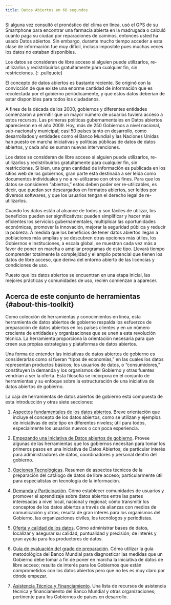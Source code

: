 ```yaml
---
title: Datos Abiertos en 60 segundos
---
```


Si alguna vez consultó el pronóstico del clima en línea, usó el GPS de su Smartphone para encontrar una farmacia abierta
en la madrugada o calculó cuanto paga su ciudad por reparaciones de caminos, entonces usted ha usado Datos abiertos. Sin
embargo, durante mucho tiempo acceder a esta clase de información fue muy difícil, incluso imposible pues muchas veces
los datos no estaban disponibles.

Los datos se consideran de libre acceso si alguien puede utilizarlos, re-utilizarlos y redistribuirlos gratuitamente
para cualquier fin, sin restricciones.
{: .pullquote}

El concepto de datos abiertos es bastante reciente. Se originó con la convicción de que existe una enorme cantidad de
información que es recolectada por el gobierno periódicamente, y que estos datos deberían de estar disponibles para
todos los ciudadanos.

A fines de la década de los 2000, gobiernos y diferentes entidades comenzaron a permitir que un mayor número de usuarios
tuviera acceso a estos recursos.  Las primeras políticas gubernamentales en Datos abiertos aparecieron en el año 2009.
Hoy, más de 250 Gobiernos a nivel nacional, sub-nacional y municipal; casi 50 países tanto en desarrollo, como
desarrollados y entidades como el Banco Mundial y las Naciones Unidas han puesto en marcha iniciativas y políticas
públicas de datos de datos abiertos, y cada año se suman nuevas intervenciones.

Los datos se consideran de libre acceso si alguien puede utilizarlos, re-utilizarlos y redistribuirlos gratuitamente
para cualquier fin, sin restricciones.
Si bien, una gran cantidad de información es publicada en los sitios web de los
gobiernos, gran parte está destinada a ser leída como documentos individuales y no a re-utilizarse con otros fines. Para
que los datos se consideren “abiertos,” estos deben poder ser re-utilizables, es decir, que puedan ser descargados en
formatos abiertos, ser leídos por diversos softwares, y que los usuarios tengan el derecho legal de re-utilizarlos. 

Cuando los datos están al alcance de todos y son fáciles de utilizar, los beneficios pueden ser significativos: pueden
simplificar y hacer más eficientes los servicios gubernamentales, multiplicar las oportunidades económicas, promover la
innovación, mejorar la seguridad pública y reducir la pobreza. A medida que los beneficios de tener datos abiertos
llegan a poblaciones más amplias y se descubren otras opciones más útiles, los Gobiernos e Instituciones, a escala
global, se muestran cada vez más a favor de poner en marcha o ampliar programas de este tipo. Llevará tiempo comprender
totalmente la complejidad y el amplio potencial que tienen los datos de libre acceso, que deriva del entorno abierto de
las licencias y condiciones de uso.

Puesto que los datos abiertos se encuentran en una etapa inicial, las mejores prácticas y comunidades de uso, recién
comienzan a aparecer.


## Acerca de este conjunto de herramientas   {#about-this-toolkit}

Como colección de herramientas y conocimientos en línea, esta herramienta de datos abiertos de gobierno respalda los
esfuerzos de preparación de datos abiertos en los países clientes y en un número creciente de entidades y organizaciones
que se unen a esta revolución técnica. La herramienta proporciona la orientación necesaria para que creen sus propias
estrategias y plataformas de datos abiertos.

Una forma de entender las iniciativas de datos abiertos de gobierno es considerarlas como si fueran “tipos de
economías,” en las cuales los datos representan productos básicos; los usuarios de datos, o “consumidores,” constituyen
la demanda y los organismos del Gobierno y otras fuentes vendrían a ser la oferta. Esta filosofía se incorpora en el
conjunto de herramientas y su enfoque sobre la estructuración de una iniciativa de datos abiertos de gobierno.

La caja de herramientas de datos abiertos de gobierno está compuesta de esta introducción y otras siete secciones:


1. [Aspectos fundamentales de los datos abiertos][essentials]. Breve orientación que incluye el concepto de los datos abiertos, como
   se utilizan y ejemplos de iniciativas de este tipo en diferentes niveles; útil para todos, especialmente los usuarios
   nuevos o con poca experiencia.
 
2. [Empezando una Iniciativa de Datos abiertos de gobierno][starting].  Provee algunas de las herramientas que los gobiernos
   necesitan para tomar los primeros pasos en una Iniciativa de Datos Abiertos; de particular interés para administradores
   de datos, coordinadores y personal dentro del gobierno.

3. [Opciones Tecnológicas][tech].  Resumen de aspectos técnicos de la preparación del catálogo de datos de libre acceso;
   particularmente útil para especialistas en tecnología de la información.

4. [Demanda y Participación][demand]. Cómo establecer comunidades de usuarios y promover el aprendizaje sobre datos abiertos entre
   las partes interesadas a nivel local, nacional y regional; cómo transmitir los conceptos de los datos abiertos a través
   de alianzas con medios de comunicación y otros; resulta de gran interés para los organismos del Gobierno, las
   organizaciones civiles, los tecnólogos y periodistas. 

5. [Oferta y calidad de los datos][supply]. Cómo administrar bases de datos, localizar y asegurar su calidad, puntualidad y
   precisión; de interés y gran ayuda para los productores de datos.

6. [Guía de evaluación del grado de preparación][odra]. Cómo utilizar la guía metodológica del Banco Mundial para diagnosticar
   las medidas que un Gobierno debe tomar a fin de poner en marcha la iniciativa de datos de libre acceso; resulta de
   interés para los Gobiernos que están comprometidos con los datos abiertos pero que no les es muy claro por dónde
   empezar. 

7. [Asistencia Técnica y Financiamiento][assistance]. Una lista de recursos de asistencia técnica y financiamiento del Banco Mundial y
   otras organizaciones; pertinente para los Gobiernos de países en desarrollo.

[essentials]: essentials.html
[starting]:   starting.html
[tech]:       technology.html
[demand]:     demand.html
[supply]:     supply.html
[odra]:       odra.html
[assistance]: assistance.html
